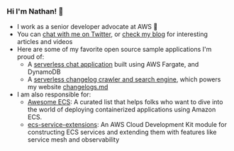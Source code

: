 ### Hi I'm Nathan! 👋

- I work as a senior developer advocate at AWS 🥑
- You can [chat with me on Twitter](https://twitter.com/nathankpeck), or [check my blog](https://nathanpeck.com) for interesting articles and videos
- Here are some of my favorite open source sample applications I'm proud of:
  - A [serverless chat application](https://github.com/nathanpeck/socket.io-chat-fargate) built using AWS Fargate, and DynamoDB
  - A [serverless changelog crawler and search engine](https://github.com/aws-samples/aws-cdk-changelogs-demo), which powers my website [changelogs.md](https://changelogs.md)
- I am also responsible for:
  - [Awesome ECS](https://github.com/nathanpeck/awesome-ecs/blob/master/README.md): A curated list that helps folks who want to dive into the world of deploying containerized applications using Amazon ECS.
  - [ecs-service-extensions](https://www.npmjs.com/package/@aws-cdk-containers/ecs-service-extensions): An AWS Cloud Development Kit module for constructing ECS services and extending them with features like service mesh and observability
